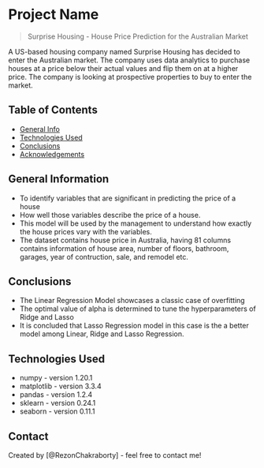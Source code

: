 # Project Name
> Surprise Housing - House Price Prediction for the Australian Market

A US-based housing company named Surprise Housing has decided to enter the Australian market. The company uses data analytics to purchase houses at a price below their actual values and flip them on at a higher price. The company is looking at prospective properties to buy to enter the market.


## Table of Contents
* [General Info](#general-information)
* [Technologies Used](#technologies-used)
* [Conclusions](#conclusions)
* [Acknowledgements](#acknowledgements)

<!-- You can include any other section that is pertinent to your problem -->

## General Information
- To identify variables that are significant in predicting the price of a house
- How well those variables describe the price of a house.
- This model will be used by the management to understand how exactly the house prices vary with the variables.
- The dataset contains house price in Australia, having 81 columns contains information of house area, number of floors, bathroom, garages, year of contruction, sale, and remodel etc.

<!-- You don't have to answer all the questions - just the ones relevant to your project. -->

## Conclusions
- The Linear Regression Model showcases a classic case of overfitting
- The optimal value of alpha is determined to tune the hyperparameters of Ridge and Lasso
- It is concluded that Lasso Regression model in this case is the a better model among Linear, Ridge and Lasso Regression.

## Technologies Used
- numpy - version 1.20.1
- matplotlib - version 3.3.4
- pandas - version 1.2.4
- sklearn - version 0.24.1
- seaborn - version 0.11.1

<!-- As the libraries versions keep on changing, it is recommended to mention the version of library used in this project -->

## Contact
Created by [@RezonChakraborty] - feel free to contact me!